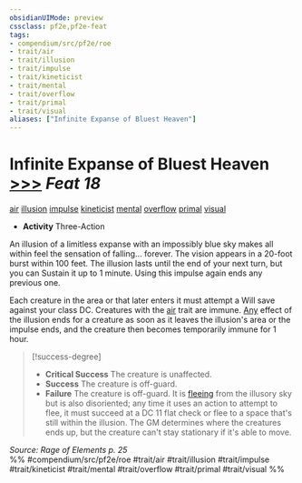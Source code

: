```yaml
---
obsidianUIMode: preview
cssclass: pf2e,pf2e-feat
tags:
- compendium/src/pf2e/roe
- trait/air
- trait/illusion
- trait/impulse
- trait/kineticist
- trait/mental
- trait/overflow
- trait/primal
- trait/visual
aliases: ["Infinite Expanse of Bluest Heaven"]
---
```

# Infinite Expanse of Bluest Heaven  [>>>](chapter-9-playing-the-game.md#Actions "Three-Action") *Feat 18*  
[air](air.md "Air Energy & Element Trait")  [illusion](illusion.md "Illusion School Trait")  [impulse](impulse-roe.md "Impulse Action & Ability Trait")  [kineticist](kineticist-roe.md "Kineticist Class Trait")  [mental](mental.md "Mental Effect Trait")  [overflow](overflow-roe.md "Overflow Action & Ability Trait")  [primal](primal.md "Primal Tradition Trait")  [visual](visual.md "Visual Effect Trait")  

- **Activity** Three-Action

An illusion of a limitless expanse with an impossibly blue sky makes all within feel the sensation of falling... forever. The vision appears in a 20-foot burst within 100 feet. The illusion lasts until the end of your next turn, but you can Sustain it up to 1 minute. Using this impulse again ends any previous one.

Each creature in the area or that later enters it must attempt a Will save against your class DC. Creatures with the [air](air.md "Air Energy & Element Trait") trait are immune. [Any](any-b1.md "Any Alignment Trait") effect of the illusion ends for a creature as soon as it leaves the illusion's area or the impulse ends, and the creature then becomes temporarily immune for 1 hour.

> [!success-degree] 
> - **Critical Success** The creature is unaffected.
> - **Success** The creature is off-guard.
> - **Failure** The creature is off-guard. It is [fleeing](conditions.md#Fleeing) from the illusory sky but is also disoriented; any time it uses an action to attempt to flee, it must succeed at a DC 11 flat check or flee to a space that's still within the illusion. The GM determines where the creatures ends up, but the creature can't stay stationary if it's able to move.

*Source: Rage of Elements p. 25*  
%% #compendium/src/pf2e/roe #trait/air #trait/illusion #trait/impulse #trait/kineticist #trait/mental #trait/overflow #trait/primal #trait/visual %%